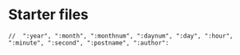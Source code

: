 # Starter files
	//	":year", ":month", ":monthnum", ":daynum", ":day", ":hour", ":minute", ":second", ":postname", ":author":

